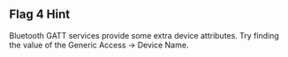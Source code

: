 ## Flag 4 Hint

Bluetooth GATT services provide some extra device attributes.  Try finding the value of the Generic Access -> Device Name.
